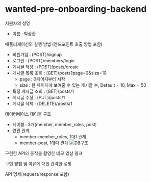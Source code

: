 # wanted-pre-onboarding-backend

지원자의 성명
- 이름 : 박상환

애플리케이션의 실행 방법 (엔드포인트 호출 방법 포함)
- 회원가입 : (POST)/signup
- 로그인 : (POST)/members/login
- 게시글 작성 : (POST)/posts/create
- 게시글 목록 조회 : (GET)/posts?page=0&size=10
  - page : 0페이지부터 시작
  - size : 한 페이지에 보여줄 수 있는 게시글 수, Default = 10, Max = 50
- 특정 게시글 조회 : (GET)/posts/1
- 게시글 수정 : (PUT)/posts/1
- 게시글 삭제 : (DELETE)/posts/1

데이터베이스 테이블 구조
- 테이블 : 3개(member, member_roles, post)
- 연관 관계
  - member-member_roles, 1대1 관계
  - member-post, 1대다 관계
  ![DB구조](https://github.com/sangbus/wanted-pre-onboarding-backend/assets/87519025/6c6d8d20-2a9e-4e8c-800d-03b720289c9c)


구현한 API의 동작을 촬영한 데모 영상 링크

구현 방법 및 이유에 대한 간략한 설명

API 명세(request/response 포함)

